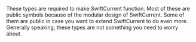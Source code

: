 These types are required to make SwiftCurrent function. Most of these are public symbols because of the modular design of SwiftCurrent. Some of them are public in case you want to extend SwiftCurrent to do even more. Generally speaking, these types are not something you need to worry about.